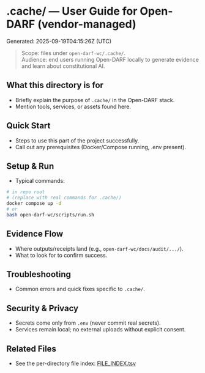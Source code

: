 # .cache/ — User Guide for Open-DARF (vendor-managed)
Generated: 2025-09-19T04:15:26Z (UTC)

> Scope: files under `open-darf-wc/.cache/`.  
> Audience: end users running Open-DARF locally to generate evidence and learn about constitutional AI.

## What this directory is for
- Briefly explain the purpose of `.cache/` in the Open-DARF stack.
- Mention tools, services, or assets found here.

## Quick Start
- Steps to use this part of the project successfully.
- Call out any prerequisites (Docker/Compose running, .env present).

## Setup & Run
- Typical commands:
```bash
# in repo root
# (replace with real commands for .cache/)
docker compose up -d
# or
bash open-darf-wc/scripts/run.sh
```



## Evidence Flow
- Where outputs/receipts land (e.g., `open-darf-wc/docs/audit/.../`).
- What to look for to confirm success.

## Troubleshooting
- Common errors and quick fixes specific to `.cache/`.

## Security & Privacy
- Secrets come only from `.env` (never commit real secrets).
- Services remain local; no external uploads without explicit consent.

## Related Files
- See the per-directory file index: [FILE_INDEX.tsv](./FILE_INDEX.tsv)
